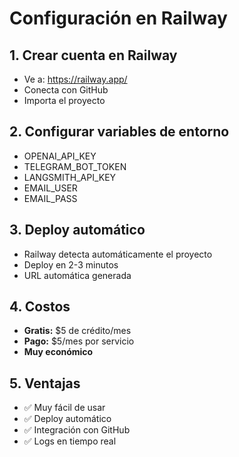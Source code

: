 # Configuración en Railway

## 1. Crear cuenta en Railway
- Ve a: https://railway.app/
- Conecta con GitHub
- Importa el proyecto

## 2. Configurar variables de entorno
- OPENAI_API_KEY
- TELEGRAM_BOT_TOKEN
- LANGSMITH_API_KEY
- EMAIL_USER
- EMAIL_PASS

## 3. Deploy automático
- Railway detecta automáticamente el proyecto
- Deploy en 2-3 minutos
- URL automática generada

## 4. Costos
- **Gratis:** $5 de crédito/mes
- **Pago:** $5/mes por servicio
- **Muy económico**

## 5. Ventajas
- ✅ Muy fácil de usar
- ✅ Deploy automático
- ✅ Integración con GitHub
- ✅ Logs en tiempo real
